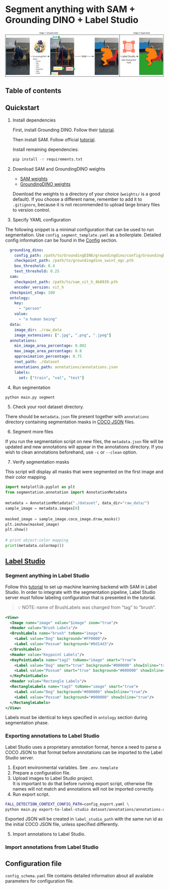 # Segment anything with SAM + Grounding DINO + Label Studio

![Segmentation pipeline](static/pipeline-inforgraphic.jpg)

## Table of contents

## Quickstart

1. Install dependencies

    First, install Grounding DINO. Follow their [tutorial](https://github.com/IDEA-Research/GroundingDINO).

    Then install SAM. Follow official [tutorial](https://github.com/facebookresearch/segment-anything).

    Install remaining dependencies:

    ```bash
    pip install -r requirements.txt
    ```

2. Download SAM and GroundingDINO weights

    * [SAM weights](https://github.com/facebookresearch/segment-anything#Model-checkpoints)
    * [GroundingDINO weights](https://github.com/IDEA-Research/GroundingDINO)

    Download the weights to a directory of your choice (`weights/` is a good default). If you choose a different name, remember to add it to `.gitignore`, because it is not recommended to upload large binary files to version control.

3. Specify YAML configuration

The following snippet is a minimal configuration that can be used to run segmentation. Use `config_segment_template.yaml` as a boilerplate. Detailed config information can be found in the [Config](#configuration-file) section.

```yaml
  grounding_dino:
    config_path: /path/to/GroundingDINO/groundingdino/config/GroundingDINO_SwinT_OGC.py
    checkpoint_path: /path/to/groundingdino_swint_ogc.pth
    box_threshold: 0.4
    text_threshold: 0.25
  sam:
    checkpoint_path: /path/to/sam_vit_h_4b8939.pth
    encoder_version: vit_h
  checkpoint_step: 100
  ontology:
    key:
      - "person"
    value:
      - "a human being"
  data:
    image_dir: ./raw_data
    image_extensions: [".jpg", ".png", ".jpeg"]
  annotations:
    min_image_area_percentage: 0.002
    max_image_area_percentage: 0.8
    approximation_percentage: 0.75
    root_path: ./dataset
    annotations_path: annotations/annotations.json
    labels:
      set: ["train", "val", "test"]
  ```

4. Run segmentation

  ```bash
  python main.py segment
  ```

5. Check your root dataset directory.

There should be `metadata.json` file present together with `annotations` directory containing segmentation masks in [COCO JSON](https://cocodataset.org/#format-data) files.

6. Segment more files

If you run the segmentation script on new files, the `metadata.json` file will be updated and new annotations will appear in the annotations directory. If you wish to clean annotations beforehand, use `-c` or `--clean` option.

7. Verify segmentation masks

  This script will display all masks that were segmented on the first image and their color mapping.

  ```python
  import matplotlib.pyplot as plt
  from segmentation.annotation import AnnotationMetadata

  metadata = AnnotationMetadata("./dataset", data_dir="raw_data/")
  sample_image = metadata.images[0]

  masked_image = sample_image.coco_image.draw_masks()
  plt.imshow(masked_image)
  plt.show()

  # print object:color mapping
  print(metadata.colormap())
  ```

## [Label Studio](https://labelstud.io/)

### Segment anything in Label Studio

Follow this [tutorial](https://labelstud.io/blog/get-started-using-segment-anything/) to set up machine learning backend with SAM in Label Studio. In order to integrate with the segmentation pipeline, Label Studio server must follow labeling configuration that is presented in the tutorial.

> :bulb: NOTE: name of BrushLabels was changed from "tag" to "brush".

```xml
<View>
  <Image name="image" value="$image" zoom="true"/>
  <Header value="Brush Labels"/>
  <BrushLabels name="brush" toName="image">
  	<Label value="Dog" background="#FF0000"/>
  	<Label value="Possum" background="#0d14d3"/>
  </BrushLabels>
  <Header value="Keypoint Labels"/>
  <KeyPointLabels name="tag2" toName="image" smart="true">
    <Label value="Dog" smart="true" background="#000000" showInline="true"/>
    <Label value="Possum" smart="true" background="#000000" showInline="true"/>
  </KeyPointLabels>
  <Header value="Rectangle Labels"/>
  <RectangleLabels name="tag3" toName="image" smart="true">
    <Label value="Dog" background="#000000" showInline="true"/>
    <Label value="Possum" background="#000000" showInline="true"/>
  </RectangleLabels>
</View>
```

Labels must be identical to keys specified in `ontology` section during segmentation phase.

### Exporting annotations to Label Studio

Label Studio uses a proprietary annotation format, hence a need to parse a COCO JSON to that format before annotations can be imported to the Label Studio server.

1. Export environmental variables. See `.env.template`
2. Prepare a configuration file.
3. Upload images to Label Studio project.  
  It is important to do that before running export script, otherwise file names will not match and annotations will not be imported correctly.
4. Run export script.

  ```bash
  FALL_DETECTION_CONTEXT_CONFIG_PATH=config_export.yaml \
  python main.py export-to-label-studio dataset/annotations/annotations-abc123.json
  ```

  Exported JSON will be created in `label_studio_path` with the same run id as the initial COCO JSON file, unless specified differently.

5. Import annotations to Label Studio.

### Import annotations from Label Studio

## Configuration file

`config_schema.yaml` file contains detailed information about all available parameters for configuration file.
